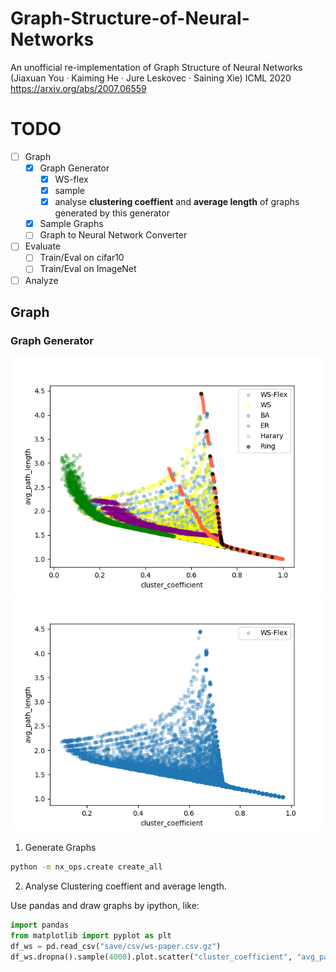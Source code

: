 # Graph-Structure-of-Neural-Networks
An unofficial re-implementation of Graph Structure of Neural Networks (Jiaxuan You · Kaiming He · Jure Leskovec · Saining Xie) ICML 2020
https://arxiv.org/abs/2007.06559

# TODO
- [ ] Graph
    - [x] Graph Generator
      - [x] WS-flex
      - [x] sample
      - [x] analyse **clustering coeffient** and **average length** of graphs generated by this generator
    - [x] Sample Graphs
    - [ ] Graph to Neural Network Converter
- [ ] Evaluate
  - [ ] Train/Eval on cifar10
  - [ ] Train/Eval on ImageNet
- [ ] Analyze

## Graph
### Graph Generator
![cluster coefficient and average path length](./figures/all_path_cluster.png) ![WS-Flex cluster coefficient and average path length](./figures/ws-flex_path_cluster.png) 
1. Generate Graphs
```bash
python -m nx_ops.create create_all
```
2. Analyse Clustering coeffient and average length.

Use pandas and draw graphs by ipython, like:
```python
import pandas
from matplotlib import pyplot as plt
df_ws = pd.read_csv("save/csv/ws-paper.csv.gz")
df_ws.dropna().sample(4000).plot.scatter("cluster_coefficient", "avg_path_length",alpha=0.25, color="yellow", ax=ax, label="WS")
```
